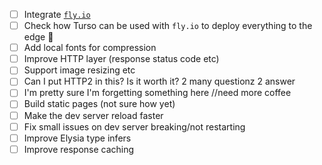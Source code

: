 - [ ] Integrate [`fly.io`](https://fly.io/)
- [ ] Check how Turso can be used with `fly.io` to deploy everything to the edge 🚀
- [ ] Add local fonts for compression
- [ ] Improve HTTP layer (response status code etc)
- [ ] Support image resizing etc
- [ ] Can I put HTTP2 in this? Is it worth it? 2 many questionz 2 answer
- [ ] I'm pretty sure I'm forgetting something here //need more coffee
- [ ] Build static pages (not sure how yet)
- [ ] Make the dev server reload faster
- [ ] Fix small issues on dev server breaking/not restarting
- [ ] Improve Elysia type infers
- [ ] Improve response caching
